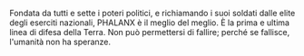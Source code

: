 Fondata da tutti e sette i poteri politici, e richiamando i suoi soldati
dalle elite degli eserciti nazionali, PHALANX è il meglio del meglio. È
la prima e ultima linea di difesa della Terra. Non può permettersi di
fallire; perché se fallisce, l'umanità non ha speranze.